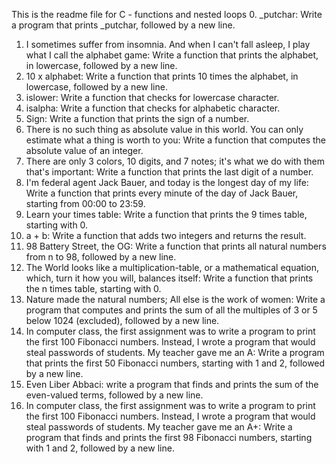 This is the readme file for C - functions and nested loops
0. _putchar:  Write a program that prints _putchar, followed by a new line.
1. I sometimes suffer from insomnia. And when I can't fall asleep, I play what I call the alphabet game: Write a function that prints the alphabet, in lowercase, followed by a new line.
2. 10 x alphabet:  Write a function that prints 10 times the alphabet, in lowercase, followed by a new line.
3. islower:  Write a function that checks for lowercase character.
4. isalpha:  Write a function that checks for alphabetic character.
5. Sign:  Write a function that prints the sign of a number.
6. There is no such thing as absolute value in this world. You can only estimate what a thing is worth to you:  Write a function that computes the absolute value of an integer.
7. There are only 3 colors, 10 digits, and 7 notes; it's what we do with them that's important: Write a function that prints the last digit of a number.
8. I'm federal agent Jack Bauer, and today is the longest day of my life:  Write a function that prints every minute of the day of Jack Bauer, starting from 00:00 to 23:59.
9. Learn your times table: Write a function that prints the 9 times table, starting with 0.
10. a + b:  Write a function that adds two integers and returns the result.
11. 98 Battery Street, the OG:  Write a function that prints all natural numbers from n to 98, followed by a new line.
12. The World looks like a multiplication-table, or a mathematical equation, which, turn it how you will, balances itself:  Write a function that prints the n times table, starting with 0.
13. Nature made the natural numbers; All else is the work of women:  Write a program that computes and prints the sum of all the multiples of 3 or 5 below 1024 (excluded), followed by a new line.
14. In computer class, the first assignment was to write a program to print the first 100 Fibonacci numbers. Instead, I wrote a program that would steal passwords of students. My teacher gave me an A:  Write a program that prints the first 50 Fibonacci numbers, starting with 1 and 2, followed by a new line.
15. Even Liber Abbaci:  write a program that finds and prints the sum of the even-valued terms, followed by a new line.
16. In computer class, the first assignment was to write a program to print the first 100 Fibonacci numbers. Instead, I wrote a program that would steal passwords of students. My teacher gave me an A+:  Write a program that finds and prints the first 98 Fibonacci numbers, starting with 1 and 2, followed by a new line.
